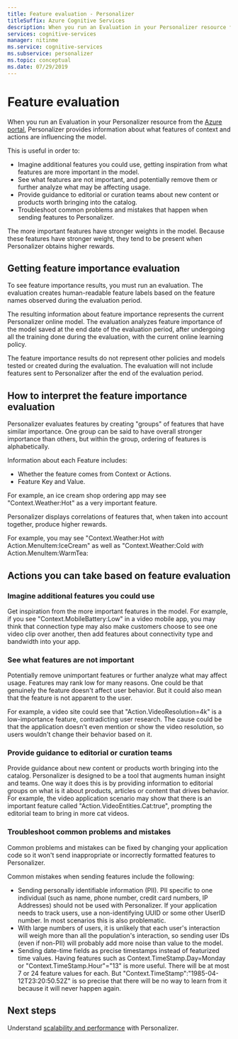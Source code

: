 ```yaml
---
title: Feature evaluation - Personalizer
titleSuffix: Azure Cognitive Services
description: When you run an Evaluation in your Personalizer resource from the Azure portal, Personalizer provides information about what features of context and actions are influencing the model. 
services: cognitive-services
manager: nitinme
ms.service: cognitive-services
ms.subservice: personalizer
ms.topic: conceptual
ms.date: 07/29/2019
---
```


# Feature evaluation

When you run an Evaluation in your Personalizer resource from the [Azure portal](https://portal.azure.com), Personalizer provides information about what features of context and actions are influencing the model. 

This is useful in order to:

* Imagine additional features you could use, getting inspiration from what features are more important in the model.
* See what features are not important, and potentially remove them or further analyze what may be affecting usage.
* Provide guidance to editorial or curation teams about new content or products worth bringing into the catalog.
* Troubleshoot common problems and mistakes that happen when sending features to Personalizer.

The more important features have stronger weights in the model. Because these features have stronger weight, they tend to be present when Personalizer obtains higher rewards.

## Getting feature importance evaluation

To see feature importance results, you must run an evaluation. The evaluation creates human-readable feature labels based on the feature names observed during the evaluation period.

The resulting information about feature importance represents the current Personalizer online model. The evaluation analyzes feature importance of the model saved at the end date of the evaluation period, after undergoing all the training done during the evaluation, with the current online learning policy. 

The feature importance results do not represent other policies and models tested or created during the evaluation.  The evaluation will not include features sent to Personalizer after the end of the evaluation period.

## How to interpret the feature importance evaluation

Personalizer evaluates features by creating "groups" of features that have similar importance. One group can be said to have overall stronger importance than others, but within the group, ordering of features is alphabetically.

Information about each Feature includes:

* Whether the feature comes from Context or Actions.
* Feature Key and Value.

For example, an ice cream shop ordering app may see "Context.Weather:Hot" as a very important feature.

Personalizer displays correlations of features that, when taken into account together, produce higher rewards.

For example, you may see "Context.Weather:Hot *with* Action.MenuItem:IceCream" as well as "Context.Weather:Cold *with* Action.MenuItem:WarmTea:

## Actions you can take based on feature evaluation

### Imagine additional features you could use

Get inspiration from the more important features in the model. For example, if you see "Context.MobileBattery:Low" in a video mobile app, you may think that connection type may also make customers choose to see one video clip over another, then add features about connectivity type and bandwidth into your app.

### See what features are not important

Potentially remove unimportant features or further analyze what may affect usage. Features may rank low for many reasons. One could be that genuinely the feature doesn't affect user behavior. But it could also mean that the feature is not apparent to the user. 

For example, a video site could see that "Action.VideoResolution=4k" is a low-importance feature, contradicting user research. The cause could be that the application doesn't even mention or show the video resolution, so users wouldn't change their behavior based on it.

### Provide guidance to editorial or curation teams

Provide guidance about new content or products worth bringing into the catalog. Personalizer is designed to be a tool that augments human insight and teams. One way it does this is by providing information to editorial groups on what is it about products, articles or content that drives behavior. For example, the video application scenario may show that there is an important feature called "Action.VideoEntities.Cat:true", prompting the editorial team to bring in more cat videos.

### Troubleshoot common problems and mistakes

Common problems and mistakes can be fixed by changing your application code so it won't send inappropriate or incorrectly formatted features to Personalizer. 

Common mistakes when sending features include the following:

* Sending personally identifiable information (PII). PII specific to one individual (such as name, phone number, credit card numbers, IP Addresses) should not be used with Personalizer. If your application needs to track users, use a non-identifying UUID or some other UserID number. In most scenarios this is also problematic.
* With large numbers of users, it is unlikely that each user's interaction will weigh more than all the population's interaction, so sending user IDs (even if non-PII) will probably add more noise than value to the model.
* Sending date-time fields as precise timestamps instead of featurized time values. Having features such as Context.TimeStamp.Day=Monday or "Context.TimeStamp.Hour"="13" is more useful. There will be at most 7 or 24 feature values for each. But "Context.TimeStamp":"1985-04-12T23:20:50.52Z" is so precise that there will be no way to learn from it because it will never happen again.

## Next steps

Understand [scalability and performance](concepts-scalability-performance.md) with Personalizer.

